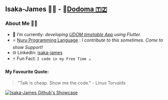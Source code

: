 <h2> Isaka-James 🤵‍♂️  - 📍<a href='https://www.mbeya.go.tz/'>Dodoma 🇹🇿</a></h2>

### About Me 🤵‍♂️

- 🌱 I’m currently: *developing [UDOM timetable App](https://github.com/isaka-james/udom-timetable-app) using Flutter.* 
- ⭐ [Nuru Programming Language](https://github.com/NuruProgramming/Nuru) : *I contribute to this sometimes. Come to show Support!*
- 🌐 LinkedIn: [isaka-james](https://www.linkedin.com/in/isaka-james)
- ⚡ Fun Fact:  `I code in my Free Time ☕`

#### My Favourite Quote:
> "Talk is cheap. Show me the code." - Linus Torvalds

  <p>
    <a href="https://github.com/ryo-ma/github-profile-trophy">
      <img src="https://github-profile-trophy.vercel.app/?username=isaka-james&title=Commits,Followers,Stars,Repositories,MultiLanguage,Experience&column=3&margin-w=15&margin-h=15&no-bg=true" alt="Isaka-James Github's Showcase" />
    </a>
  </p>


